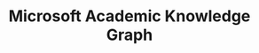 ---
citation: '@inproceedings{DBLP:conf/semweb/Farber19,   author    = {Michael F{\"{a}}rber},   title     =
  "{The Microsoft Academic Knowledge Graph: {A} Linked Data Source with 8 Billion
  Triples of Scholarly Data}",   booktitle = "{Proceedings of the 18th International
  Semantic Web Conference}",   series    = "{ISWC''19}",   location  = "{Auckland,
  New Zealand}",   pages     = {113--129},   year      = {2019},   url       = {https://doi.org/10.1007/978-3-030-30796-7\_8},   doi       =
  {10.1007/978-3-030-30796-7\_8} }'
code: https://github.com/michaelfaerber/makg-linking
description: A large RDF data set with over eight billion triples with information
  about scientific publications and related entities, such as authors, institutions,
  journals, and fields of study. The data set is based on the Microsoft Academic Graph
  and licensed under the Open Data Attributions license. Furthermore, we provide entity
  embeddings for all 210M represented scientific papers.
location: http://ma-graph.org/
record_creation_timestamp: 12/3/2020 17:20:46
shortname: makg
tags: Microsoft Academic
terms_of_use: Open Data Commons Attribution License (ODC-By) v1.0
title: Microsoft Academic Knowledge Graph
uuid: 6f3605ad-5edb-4a73-8b3b-6d6d35064d4c
---